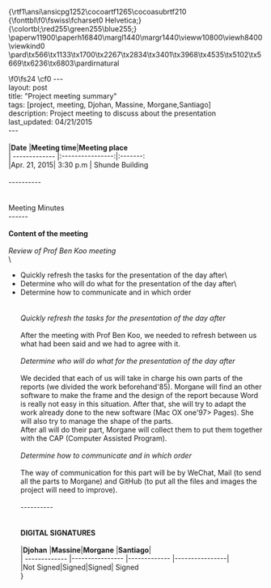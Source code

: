 {\rtf1\ansi\ansicpg1252\cocoartf1265\cocoasubrtf210
{\fonttbl\f0\fswiss\fcharset0 Helvetica;}
{\colortbl;\red255\green255\blue255;}
\paperw11900\paperh16840\margl1440\margr1440\vieww10800\viewh8400\viewkind0
\pard\tx566\tx1133\tx1700\tx2267\tx2834\tx3401\tx3968\tx4535\tx5102\tx5669\tx6236\tx6803\pardirnatural

\f0\fs24 \cf0 ---\
layout: post\
title: "Project meeting summary"\
tags: [project, meeting, Djohan, Massine, Morgane,Santiago]\
description: Project meeting to discuss about the presentation\
last_updated: 04/21/2015\
---\
\
|**Date** |**Meeting time**|**Meeting place**\
| ------------- |:----------------:|:-------:\
|Apr. 21, 2015| 3:30 p.m | Shunde Building\
\
----------\
\
\
Meeting Minutes\
------\
\
 **Content of the meeting** \
\
 *Review of Prof Ben Koo meeting*\
\
- Quickly refresh the tasks for the presentation of the day after\
- Determine who will do what for the presentation of the day after\
- Determine how to communicate and in which order\
\
\
*Quickly refresh the tasks for the presentation of the day after*\
\
After the meeting with Prof Ben Koo, we needed to refresh between us what had been said and we had to agree with it.\
\
*Determine who will do what for the presentation of the day after*\
\
We decided that each of us will take in charge his own parts of the reports (we divided the work beforehand\'85). Morgane will find an other software to make the frame and the design of the report because Word is really not easy in this situation. After that, she will try to adapt the work already done to the new software (Mac OX one\'97> Pages). She will also try to manage the shape of the parts.\
After all will do their part, Morgane will collect them to put them together with the CAP (Computer Assisted Program).\
\
*Determine how to communicate and in which order*\
\
The way of communication for this part will be by WeChat, Mail (to send all the parts to Morgane) and GitHub (to put all the files and images the project will need to improve).\
\
----------\
\
\
**DIGITAL SIGNATURES**\
\
|**Djohan** |**Massine**|**Morgane** |**Santiago**|\
| ------------- |---------------- |------------- |----------------|\
|Not Signed|Signed|Signed| Signed\
}
